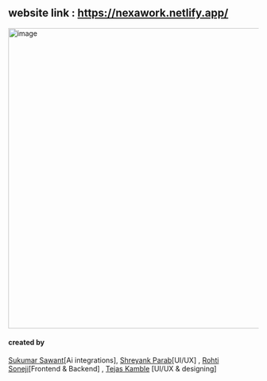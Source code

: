 ## website link :  https://nexawork.netlify.app/

<img width="1355" height="603" alt="image" src="https://github.com/user-attachments/assets/980ed252-6531-4ca9-8997-5f2db519a7e5" />

#### created by
[Sukumar Sawant](https://github.com/sukumarsawant)[Ai integrations],
[Shreyank Parab](https;//github.com/shreyankp06)[UI/UX] ,
[Rohti Soneji](https://github.com/SwiftByte6)[Frontend & Backend] , 
[Tejas Kamble](https://github.com/tejask-07) [UI/UX & designing]
